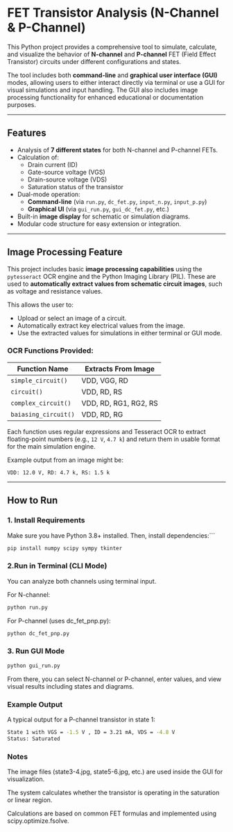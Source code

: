 # FET Transistor Analysis (N-Channel & P-Channel)

This Python project provides a comprehensive tool to simulate, calculate, and visualize the behavior of **N-channel** and **P-channel** FET (Field Effect Transistor) circuits under different configurations and states.

The tool includes both **command-line** and **graphical user interface (GUI)** modes, allowing users to either interact directly via terminal or use a GUI for visual simulations and input handling. The GUI also includes image processing functionality for enhanced educational or documentation purposes.

---

##  Features

- Analysis of **7 different states** for both N-channel and P-channel FETs.
- Calculation of:
  - Drain current (ID)
  - Gate-source voltage (VGS)
  - Drain-source voltage (VDS)
  - Saturation status of the transistor
- Dual-mode operation:
  - **Command-line** (via `run.py`, `dc_fet.py`, `input_n.py`, `input_p.py`)
  - **Graphical UI** (via `gui_run.py`, `gui_dc_fet.py`, etc.)
- Built-in **image display** for schematic or simulation diagrams.
- Modular code structure for easy extension or integration.

---
##  Image Processing Feature

This project includes basic **image processing capabilities** using the `pytesseract` OCR engine and the Python Imaging Library (PIL). These are used to **automatically extract values from schematic circuit images**, such as voltage and resistance values.

This allows the user to:

- Upload or select an image of a circuit.
- Automatically extract key electrical values from the image.
- Use the extracted values for simulations in either terminal or GUI mode.

###  OCR Functions Provided:

| Function Name         | Extracts From Image                          |
|----------------------|----------------------------------------------|
| `simple_circuit()`    | VDD, VGG, RD                                 |
| `circuit()`           | VDD, RD, RS                                  |
| `complex_circuit()`   | VDD, RD, RG1, RG2, RS                         |
| `baiasing_circuit()`  | VDD, RD, RG                                   |

Each function uses regular expressions and Tesseract OCR to extract floating-point numbers (e.g., `12 V`, `4.7 k`) and return them in usable format for the main simulation engine.

Example output from an image might be:

```text
VDD: 12.0 V, RD: 4.7 k, RS: 1.5 k
```
---
##  How to Run

###  1. Install Requirements

Make sure you have Python 3.8+ installed. Then, install dependencies:```

```bash
pip install numpy scipy sympy tkinter
```
### 2.Run in Terminal (CLI Mode)
You can analyze both channels using terminal input.

For N-channel:
```bash
python run.py
```
For P-channel (uses dc_fet_pnp.py):
```bash
python dc_fet_pnp.py
```
### 3. Run GUI Mode
```bash
python gui_run.py
```
From there, you can select N-channel or P-channel, enter values, and view visual results including states and diagrams.

### Example Output
A typical output for a P-channel transistor in state 1:
```bash
State 1 with VGS = -1.5 V , ID = 3.21 mA, VDS = -4.8 V 
Status: Saturated
```
### Notes
The image files (state3-4.jpg, state5-6.jpg, etc.) are used inside the GUI for visualization.

The system calculates whether the transistor is operating in the saturation or linear region.

Calculations are based on common FET formulas and implemented using scipy.optimize.fsolve.
